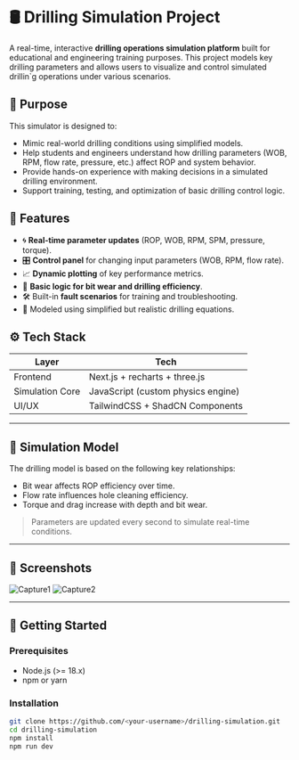 # 🛢️ Drilling Simulation Project

A real-time, interactive **drilling operations simulation platform** built for educational and engineering training purposes. This project models key drilling parameters and allows users to visualize and control simulated drillin`g operations under various scenarios.

## 📌 Purpose

This simulator is designed to:
- Mimic real-world drilling conditions using simplified models.
- Help students and engineers understand how drilling parameters (WOB, RPM, flow rate, pressure, etc.) affect ROP and system behavior.
- Provide hands-on experience with making decisions in a simulated drilling environment.
- Support training, testing, and optimization of basic drilling control logic.

## 🚀 Features

- 🌀 **Real-time parameter updates** (ROP, WOB, RPM, SPM, pressure, torque).
- 🎛️ **Control panel** for changing input parameters (WOB, RPM, flow rate).
- 📈 **Dynamic plotting** of key performance metrics.
- 🧠 **Basic logic for bit wear and drilling efficiency**.
- 🛠️ Built-in **fault scenarios** for training and troubleshooting.
- 🧪 Modeled using simplified but realistic drilling equations.

## ⚙️ Tech Stack

| Layer          | Tech                                  |
|----------------|---------------------------------------|
| Frontend       | Next.js + recharts + three.js  |
| Simulation Core| JavaScript (custom physics engine)    |
| UI/UX          | TailwindCSS + ShadCN Components       |


---

## 🧮 Simulation Model

The drilling model is based on the following key relationships:

- Bit wear affects ROP efficiency over time.
- Flow rate influences hole cleaning efficiency.
- Torque and drag increase with depth and bit wear.

> Parameters are updated every second to simulate real-time conditions.

---

## 📸 Screenshots

![Capture1](https://github.com/user-attachments/assets/4951524a-91d7-40ae-b6ce-aa09d6cf4824)
![Capture2](https://github.com/user-attachments/assets/0e88ba89-6b1e-43fe-ab76-07f7b55ef8a6)


---

## 🧰 Getting Started

### Prerequisites

- Node.js (>= 18.x)
- npm or yarn

### Installation

```bash
git clone https://github.com/<your-username>/drilling-simulation.git
cd drilling-simulation
npm install
npm run dev
